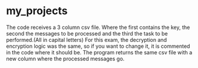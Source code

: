 # my_projects

The code receives a 3 column csv file. Where the first contains the key, the second the messages to be processed and the third the task to be performed.(All in capital letters)
For this exam, the decryption and encryption logic was the same, so if you want to change it, it is commented in the code where it should be.
The program returns the same csv file with a new column where the processed messages go.
